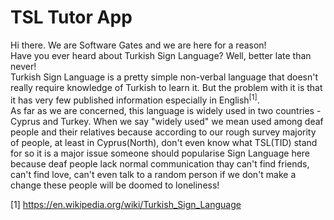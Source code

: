 # TSL Tutor App

Hi there. We are Software Gates and we are here for a reason!<br>
Have you ever heard about Turkish Sign Language? Well, better late than never!<br>
Turkish Sign Language is a pretty simple non-verbal language that doesn't really require knowledge of Turkish to learn it. But the problem with it is that it has very few published information especially in English<sup>[1]</sup>.<br>
As far as we are concerned, this language is widely used in two countries - Cyprus and Turkey. When we say "widely used" we mean used among deaf people and their relatives because according to our rough survey majority of people, at least in Cyprus(North), don't even know what TSL(TID) stand for so it is a major issue someone should popularise Sign Language here because deaf people lack normal communication thay can't find friends, can't find love, can't even talk to a random person if we don't make a change these people will be doomed to loneliness!

[1] https://en.wikipedia.org/wiki/Turkish_Sign_Language

